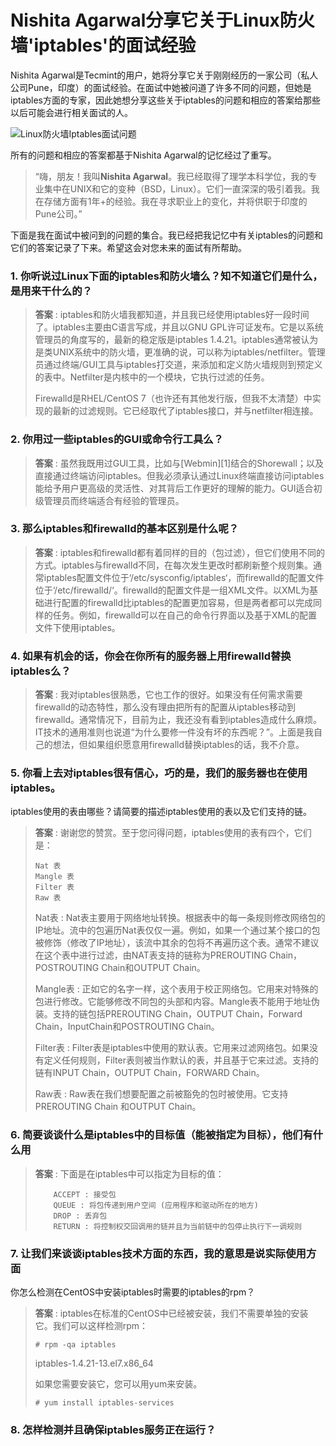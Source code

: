 ﻿Nishita Agarwal分享它关于Linux防火墙'iptables'的面试经验
================================================================================
Nishita Agarwal是Tecmint的用户，她将分享它关于刚刚经历的一家公司（私人公司Pune，印度）的面试经验。在面试中她被问道了许多不同的问题，但她是iptables方面的专家，因此她想分享这些关于iptables的问题和相应的答案给那些以后可能会进行相关面试的人。

![Linux防火墙Iptables面试问题](http://www.tecmint.com/wp-content/uploads/2015/05/Linux-iptables-Interview-Questions.jpg)

所有的问题和相应的答案都基于Nishita Agarwal的记忆经过了重写。

> “嗨，朋友！我叫**Nishita Agarwal**。我已经取得了理学本科学位，我的专业集中在UNIX和它的变种（BSD，Linux）。它们一直深深的吸引着我。我在存储方面有1年+的经验。我在寻求职业上的变化，并将供职于印度的Pune公司。”

下面是我在面试中被问到的问题的集合。我已经把我记忆中有关iptables的问题和它们的答案记录了下来。希望这会对您未来的面试有所帮助。

### 1. 你听说过Linux下面的iptables和防火墙么？知不知道它们是什么，是用来干什么的？ ###

> **答案** : iptables和防火墙我都知道，并且我已经使用iptables好一段时间了。iptables主要由C语言写成，并且以GNU GPL许可证发布。它是以系统管理员的角度写的，最新的稳定版是iptables 1.4.21。iptables通常被认为是类UNIX系统中的防火墙，更准确的说，可以称为iptables/netfilter。管理员通过终端/GUI工具与iptables打交道，来添加和定义防火墙规则到预定义的表中。Netfilter是内核中的一个模块，它执行过滤的任务。
> 
> Firewalld是RHEL/CentOS 7（也许还有其他发行版，但我不太清楚）中实现的最新的过滤规则。它已经取代了iptables接口，并与netfilter相连接。

### 2. 你用过一些iptables的GUI或命令行工具么？ ###

> **答案** : 虽然我既用过GUI工具，比如与[Webmin][1]结合的Shorewall；以及直接通过终端访问iptables。但我必须承认通过Linux终端直接访问iptables能给予用户更高级的灵活性、对其背后工作更好的理解的能力。GUI适合初级管理员而终端适合有经验的管理员。

### 3. 那么iptables和firewalld的基本区别是什么呢？ ###

> **答案** : iptables和firewalld都有着同样的目的（包过滤），但它们使用不同的方式。iptables与firewalld不同，在每次发生更改时都刷新整个规则集。通常iptables配置文件位于‘/etc/sysconfig/iptables‘，而firewalld的配置文件位于‘/etc/firewalld/‘。firewalld的配置文件是一组XML文件。以XML为基础进行配置的firewalld比iptables的配置更加容易，但是两者都可以完成同样的任务。例如，firewalld可以在自己的命令行界面以及基于XML的配置文件下使用iptables。

### 4. 如果有机会的话，你会在你所有的服务器上用firewalld替换iptables么？ ###

> **答案** : 我对iptables很熟悉，它也工作的很好。如果没有任何需求需要firewalld的动态特性，那么没有理由把所有的配置从iptables移动到firewalld。通常情况下，目前为止，我还没有看到iptables造成什么麻烦。IT技术的通用准则也说道“为什么要修一件没有坏的东西呢？”。上面是我自己的想法，但如果组织愿意用firewalld替换iptables的话，我不介意。

### 5. 你看上去对iptables很有信心，巧的是，我们的服务器也在使用iptables。 ###

iptables使用的表由哪些？请简要的描述iptables使用的表以及它们支持的链。

> **答案** : 谢谢您的赞赏。至于您问得问题，iptables使用的表有四个，它们是：
> 
>     Nat 表
>     Mangle 表
>     Filter 表
>     Raw 表
> 
> Nat表 : Nat表主要用于网络地址转换。根据表中的每一条规则修改网络包的IP地址。流中的包遍历Nat表仅仅一遍。例如，如果一个通过某个接口的包被修饰（修改了IP地址），该流中其余的包将不再遍历这个表。通常不建议在这个表中进行过滤，由NAT表支持的链称为PREROUTING Chain，POSTROUTING Chain和OUTPUT Chain。
> 
> Mangle表 : 正如它的名字一样，这个表用于校正网络包。它用来对特殊的包进行修改。它能够修改不同包的头部和内容。Mangle表不能用于地址伪装。支持的链包括PREROUTING Chain，OUTPUT Chain，Forward Chain，InputChain和POSTROUTING Chain。
>
> Filter表 : Filter表是iptables中使用的默认表。它用来过滤网络包。如果没有定义任何规则，Filter表则被当作默认的表，并且基于它来过滤。支持的链有INPUT Chain，OUTPUT Chain，FORWARD Chain。
>
> Raw表 : Raw表在我们想要配置之前被豁免的包时被使用。它支持PREROUTING Chain 和OUTPUT Chain。

### 6. 简要谈谈什么是iptables中的目标值（能被指定为目标），他们有什么用 ###

> **答案** : 下面是在iptables中可以指定为目标的值：
> 
>         ACCEPT : 接受包
>         QUEUE : 将包传递到用户空间 (应用程序和驱动所在的地方)
>         DROP : 丢弃包
>         RETURN : 将控制权交回调用的链并且为当前链中的包停止执行下一调规则

### 7. 让我们来谈谈iptables技术方面的东西，我的意思是说实际使用方面 ###

你怎么检测在CentOS中安装iptables时需要的iptables的rpm？

> **答案** : iptables在标准的CentOS中已经被安装，我们不需要单独的安装它。我们可以这样检测rpm：
> 
>     # rpm -qa iptables
> 
> iptables-1.4.21-13.el7.x86_64
> 
> 如果您需要安装它，您可以用yum来安装。
> 
>     # yum install iptables-services

### 8. 怎样检测并且确保iptables服务正在运行？ ###











